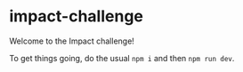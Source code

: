 # impact-challenge

Welcome to the Impact challenge!

To get things going, do the usual `npm i` and then `npm run dev`.
